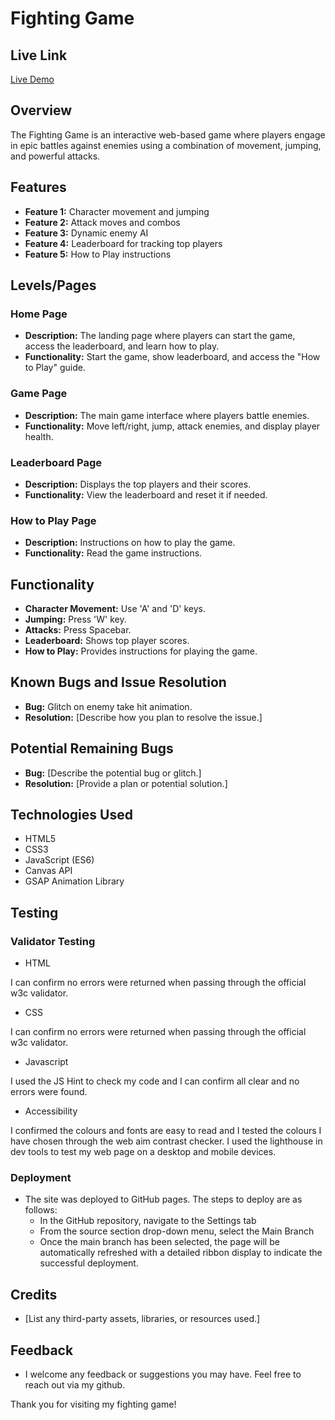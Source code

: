 # Fighting Game

## Live Link
[Live Demo](https://huddy2022.github.io/fighting-game/)

## Overview
The Fighting Game is an interactive web-based game where players engage in epic battles against enemies using a combination of movement, jumping, and powerful attacks. 

## Features
- **Feature 1:** Character movement and jumping
- **Feature 2:** Attack moves and combos
- **Feature 3:** Dynamic enemy AI
- **Feature 4:** Leaderboard for tracking top players
- **Feature 5:** How to Play instructions

## Levels/Pages

### Home Page
- **Description:** The landing page where players can start the game, access the leaderboard, and learn how to play.
- **Functionality:** Start the game, show leaderboard, and access the "How to Play" guide.

### Game Page
- **Description:** The main game interface where players battle enemies.
- **Functionality:** Move left/right, jump, attack enemies, and display player health.

### Leaderboard Page
- **Description:** Displays the top players and their scores.
- **Functionality:** View the leaderboard and reset it if needed.

### How to Play Page
- **Description:** Instructions on how to play the game.
- **Functionality:** Read the game instructions.

## Functionality
- **Character Movement:** Use 'A' and 'D' keys.
- **Jumping:** Press 'W' key.
- **Attacks:** Press Spacebar.
- **Leaderboard:** Shows top player scores.
- **How to Play:** Provides instructions for playing the game.

## Known Bugs and Issue Resolution
- **Bug:** Glitch on enemy take hit animation.
- **Resolution:** [Describe how you plan to resolve the issue.]

## Potential Remaining Bugs
- **Bug:** [Describe the potential bug or glitch.]
- **Resolution:** [Provide a plan or potential solution.]

## Technologies Used
- HTML5
- CSS3
- JavaScript (ES6)
- Canvas API
- GSAP Animation Library

## Testing
### Validator Testing

- HTML

I can confirm no errors were returned when passing through the official w3c validator.

- CSS

I can confirm no errors were returned when passing through the official w3c validator.

- Javascript

I used the JS Hint to check my code and I can confirm all clear and no errors were found.

- Accessibility

I confirmed the colours and fonts are easy to read and I tested the colours I have chosen through the web aim contrast checker.
I used the lighthouse in dev tools to test my web page on a desktop and mobile devices.

### Deployment

- The site was deployed to GitHub pages. The steps to deploy are as follows:
   - In the GitHub repository, navigate to the Settings tab
   - From the source section drop-down menu, select the Main Branch
   - Once the main branch has been selected, the page will be automatically refreshed with a detailed ribbon display to indicate the successful deployment.

## Credits
- [List any third-party assets, libraries, or resources used.]

## Feedback
- I welcome any feedback or suggestions you may have. Feel free to reach out via my github.

Thank you for visiting my fighting game!

